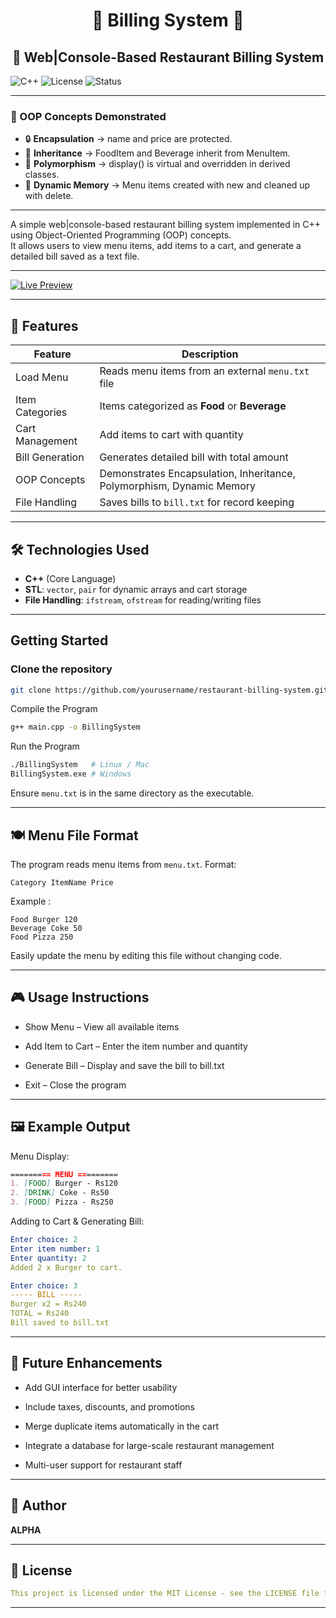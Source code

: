 <h1 align="center">🧾 Billing System 🧾</h1>

<h2 align="center">🍔 Web|Console-Based Restaurant Billing System</h2>

![C++](https://img.shields.io/badge/Language-C++-blue?style=flat-square) 
![License](https://img.shields.io/badge/License-MIT-green?style=flat-square) 
![Status](https://img.shields.io/badge/Status-Completed-success?style=flat-square)

---

### 🌟 OOP Concepts Demonstrated

- 🔒 **Encapsulation** → name and price are protected.
- 🌳 **Inheritance** → FoodItem and Beverage inherit from MenuItem.
- 🔄 **Polymorphism** → display() is virtual and overridden in derived classes.
- 🧠 **Dynamic Memory** → Menu items created with new and cleaned up with delete.

---

A simple web|console-based restaurant billing system implemented in C++ using Object-Oriented Programming (OOP) concepts.  
It allows users to view menu items, add items to a cart, and generate a detailed bill saved as a text file.

---

[![Live Preview](https://img.shields.io/badge/Live%20Preview-Visit-blue?style=for-the-badge&logo=netlify)](http://billingsystemexe.netlify.app)

---

## 🚀 Features

| Feature | Description |
|---------|-------------|
| Load Menu | Reads menu items from an external `menu.txt` file |
| Item Categories | Items categorized as **Food** or **Beverage** |
| Cart Management | Add items to cart with quantity |
| Bill Generation | Generates detailed bill with total amount |
| OOP Concepts | Demonstrates Encapsulation, Inheritance, Polymorphism, Dynamic Memory |
| File Handling | Saves bills to `bill.txt` for record keeping |

---

## 🛠️ Technologies Used
- **C++** (Core Language)  
- **STL**: `vector`, `pair` for dynamic arrays and cart storage  
- **File Handling**: `ifstream`, `ofstream` for reading/writing files 

---

## Getting Started

### Clone the repository
```bash
git clone https://github.com/yourusername/restaurant-billing-system.git
```
Compile the Program
```bash
g++ main.cpp -o BillingSystem
```
Run the Program
```bash
./BillingSystem   # Linux / Mac
BillingSystem.exe # Windows
```
Ensure `menu.txt` is in the same directory as the executable.

---

## 🍽️ Menu File Format
The program reads menu items from `menu.txt`.
Format:
```nginx
Category ItemName Price
```
Example :
```nginx
Food Burger 120
Beverage Coke 50
Food Pizza 250
```
Easily update the menu by editing this file without changing code.

---

## 🎮 Usage Instructions

- Show Menu – View all available items

- Add Item to Cart – Enter the item number and quantity

- Generate Bill – Display and save the bill to bill.txt

- Exit – Close the program

---

## 🖼️ Example Output

Menu Display:
```markdown
========= MENU =========
1. [FOOD] Burger - Rs120
2. [DRINK] Coke - Rs50
3. [FOOD] Pizza - Rs250
```

Adding to Cart & Generating Bill:
```yaml
Enter choice: 2
Enter item number: 1
Enter quantity: 2
Added 2 x Burger to cart.

Enter choice: 3
----- BILL -----
Burger x2 = Rs240
TOTAL = Rs240
Bill saved to bill.txt
```

---

## 🔮 Future Enhancements

- Add GUI interface for better usability

- Include taxes, discounts, and promotions

- Merge duplicate items automatically in the cart

- Integrate a database for large-scale restaurant management

- Multi-user support for restaurant staff

---

## 👤 Author

**ALPHA**

---

## 📄 License
```yaml
This project is licensed under the MIT License - see the LICENSE file for details.
```
---
